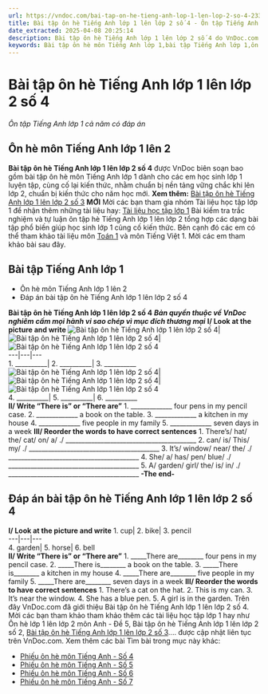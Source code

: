 ```yaml
---
url: https://vndoc.com/bai-tap-on-he-tieng-anh-lop-1-len-lop-2-so-4-233345
title: Bài tập ôn hè Tiếng Anh lớp 1 lên lớp 2 số 4 - Ôn tập Tiếng Anh lớp 1 cả năm có đáp án - VnDoc.com
date_extracted: 2025-04-08 20:25:14
description: Bài tập ôn hè Tiếng Anh lớp 1 lên lớp 2 số 4 do VnDoc.com biên soạn và đăng tải với rất nhiều dạng bài thú vị rất hữu ích giúp các bé vừa vui chơi lại đảm bảo được kiến thức.
keywords: Bài tập ôn hè môn Tiếng Anh lớp 1,bài tập Tiếng Anh lớp 1,ôn hè Tiếng Anh vào lớp 2,ôn tập Tiếng Anh lớp 1,bài tập hè Tiếng Anh vào lớp 2,ôn tập lớp 1,đề ôn tập lớp 1,bài ôn tập lớp 1,bài tập ôn hè lớp 1 lên 2,bài tập môn anh ôn hè cho học sinh lớp 1 lên lớp 2,ôn hè lớp 1 lên 2,ôn tập hè lớp 1 lên 2,bài tập hè môn tiếng anh lớp 1,ôn tập hè lớp 1 môn anh
---
```


# Bài tập ôn hè Tiếng Anh lớp 1 lên lớp 2 số 4
 _Ôn tập Tiếng Anh lớp 1 cả năm có đáp án_
## Ôn hè môn Tiếng Anh lớp 1 lên 2
**Bài tập ôn hè Tiếng Anh lớp 1 lên lớp 2 số 4** được VnDoc biên soạn bao gồm bài tập ôn hè môn Tiếng Anh lớp 1 dành cho các em học sinh lớp 1 luyện tập, cùng cố lại kiến thức, nhằm chuẩn bị nền tảng vững chắc khi lên lớp 2, chuẩn bị kiến thức cho năm học mới.
**Xem thêm:** [Bài tập ôn hè Tiếng Anh lớp 1 lên lớp 2 số 3](<https://vndoc.com/bai-tap-on-he-tieng-anh-lop-1-len-lop-2-so-3-232886>) **MỚI**
Mời các bạn tham gia nhóm Tài liệu học tập lớp 1 để nhận thêm những tài liệu hay: [Tài liệu học tập lớp 1](</goto?u=aHR0cHM6Ly93d3cuZmFjZWJvb2suY29tL2dyb3Vwcy9UYWkubGlldS5ob2MudGFwLmxvcC4xLlZORE9D>)
Bài kiểm tra trắc nghiệm và tự luận ôn tập hè Tiếng Anh lớp 1 lên lớp 2 tổng hợp các dạng bài tập phổ biến giúp học sinh lớp 1 củng cố kiến thức. Bên cạnh đó các em có thể tham khảo tài liệu môn [Toán 1](<https://vndoc.com/toan-lop1>) và môn Tiếng Việt 1. Mời các em tham khảo bài sau đây.
## Bài tập Tiếng Anh lớp 1
  * Ôn hè môn Tiếng Anh lớp 1 lên 2
  * Đáp án bài tập ôn hè Tiếng Anh lớp 1 lên lớp 2 số 4

**Bài tập ôn hè Tiếng Anh lớp 1 lên lớp 2 số 4**
 _**Bản quyền thuộc về VnDoc nghiêm cấm mọi hành vi sao chép vì mục đích thương mại**_
**I/ Look at the picture and write**
![Bài tập ôn hè Tiếng Anh lớp 1 lên lớp 2 số 4](https://i.vdoc.vn/data/image/2021/05/28/bai-tap-on-he-tieng-anh-lop-1-len-lop-2-so-4-1.png)| ![Bài tập ôn hè Tiếng Anh lớp 1 lên lớp 2 số 4](https://i.vdoc.vn/data/image/2021/05/28/bai-tap-on-he-tieng-anh-lop-1-len-lop-2-so-4-2.jpg)| ![Bài tập ôn hè Tiếng Anh lớp 1 lên lớp 2 số 4](https://i.vdoc.vn/data/image/2021/05/28/bai-tap-on-he-tieng-anh-lop-1-len-lop-2-so-4-3.png)  
---|---|---  
1\. \_\_\_\_\_\_\_\_\_\_| 2\. \_\_\_\_\_\_\_\_\_\_| 3\. \_\_\_\_\_\_\_\_\_\_  
![Bài tập ôn hè Tiếng Anh lớp 1 lên lớp 2 số 4](https://i.vdoc.vn/data/image/2021/05/28/bai-tap-on-he-tieng-anh-lop-1-len-lop-2-so-4-4.jpg)| ![Bài tập ôn hè Tiếng Anh lớp 1 lên lớp 2 số 4](https://i.vdoc.vn/data/image/2021/05/28/bai-tap-on-he-tieng-anh-lop-1-len-lop-2-so-4-5.jpg)| ![Bài tập ôn hè Tiếng Anh lớp 1 lên lớp 2 số 4](https://i.vdoc.vn/data/image/2021/05/28/bai-tap-on-he-tieng-anh-lop-1-len-lop-2-so-4-6.jpg)  
4\. \_\_\_\_\_\_\_\_\_\_| 5\. \_\_\_\_\_\_\_\_\_\_| 6\. \_\_\_\_\_\_\_\_\_\_  
**II/ Write “There is” or “There are”**
1\. \_\_\_\_\_\_\_\_\_\_\_\_\_ four pens in my pencil case.
2\. \_\_\_\_\_\_\_\_\_\_\_\_\_ a  book on the table.
3\. \_\_\_\_\_\_\_\_\_\_\_\_\_ a kitchen in my house
4\. \_\_\_\_\_\_\_\_\_\_\_\_\_ five people in my family
5\. \_\_\_\_\_\_\_\_\_\_\_\_\_ seven days in a week
**III/ Reorder the words to have correct sentences**
1\. There’s/ hat/ the/ cat/ on/ a/ ./
\_\_\_\_\_\_\_\_\_\_\_\_\_\_\_\_\_\_\_\_\_\_\_\_\_\_\_\_\_\_\_\_\_\_\_\_\_\_\_\_\_
2\. can/ is/ This/ my/ ./
\_\_\_\_\_\_\_\_\_\_\_\_\_\_\_\_\_\_\_\_\_\_\_\_\_\_\_\_\_\_\_\_\_\_\_\_\_\_\_\_\_
3\. It’s/ window/ near/ the/ ./
\_\_\_\_\_\_\_\_\_\_\_\_\_\_\_\_\_\_\_\_\_\_\_\_\_\_\_\_\_\_\_\_\_\_\_\_\_\_\_\_\_
4\. She/ a/ has/ pen/ blue/ ./
\_\_\_\_\_\_\_\_\_\_\_\_\_\_\_\_\_\_\_\_\_\_\_\_\_\_\_\_\_\_\_\_\_\_\_\_\_\_\_\_\_
5\. A/ garden/ girl/ the/ is/ in/ ./
\_\_\_\_\_\_\_\_\_\_\_\_\_\_\_\_\_\_\_\_\_\_\_\_\_\_\_\_\_\_\_\_\_\_\_\_\_\_\_\_\_
**-The end-**
## Đáp án bài tập ôn hè Tiếng Anh lớp 1 lên lớp 2 số 4
**I/ Look at the picture and write**
1\. cup| 2\. bike| 3\. pencil  
---|---|---  
4\. garden| 5\. horse| 6\. bell  
**II/ Write “There is” or “There are”**
1\. \_\_\_\_\_There are\_\_\_\_\_\_\_\_ four pens in my pencil case.
2\. \_\_\_\_\_There is\_\_\_\_\_\_\_\_ a book on the table.
3\. \_\_\_\_\_There is\_\_\_\_\_\_\_\_ a kitchen in my house
4\. \_\_\_\_\_There are\_\_\_\_\_\_\_\_ five people in my family
5\. \_\_\_\_\_There are\_\_\_\_\_\_\_\_ seven days in a week
**III/ Reorder the words to have correct sentences**
1\. There’s a cat on the hat.
2\. This is my can.
3\. It’s near the window.
4\. She has a blue pen.
5\. A girl is in the garden.
Trên đây VnDoc.com đã giới thiệu Bài tập ôn hè Tiếng Anh lớp 1 lên lớp 2 số 4. Mời các bạn tham khảo tham khảo thêm các tài liệu học tập lớp 1 hay như Ôn hè lớp 1 lên lớp 2 môn Anh - Đề 5, Bài tập ôn hè Tiếng Anh lớp 1 lên lớp 2 số 2, [Bài tập ôn hè Tiếng Anh lớp 1 lên lớp 2 số 3](<https://vndoc.com/bai-tap-on-he-tieng-anh-lop-1-len-lop-2-so-3-232886>).... được cập nhật liên tục trên VnDoc.com.
Xem thêm các bài Tìm bài trong mục này khác:
  * [Phiếu ôn hè môn Tiếng Anh - Số 4](</bai-tap-on-he-tieng-anh-lop-1-len-lop-2-so-3-232886>)
  * [Phiếu ôn hè môn Tiếng Anh - Số 5](</bai-tap-on-he-tieng-anh-lop-1-len-lop-2-so-5-233802>)
  * [Phiếu ôn hè môn Tiếng Anh - Số 6](</bai-tap-on-he-tieng-anh-lop-1-len-lop-2-so-6-234259>)
  * [Phiếu ôn hè môn Tiếng Anh - Số 7](</bai-tap-on-tap-he-tieng-anh-lop-1-len-lop-2-so-7-234970>)

